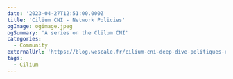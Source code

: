 ```yaml
---
date: '2023-04-27T12:51:00.000Z'
title: 'Cilium CNI - Network Policies'
ogImage: ogimage.jpeg
ogSummary: 'A series on the Clilum CNI'
categories:
  - Community
externalUrl: 'https://blog.wescale.fr/cilium-cni-deep-dive-politiques-r%C3%A9seaux'
tags:
  - Cilium
---
```

